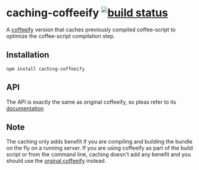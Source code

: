 # caching-coffeeify [![build status](https://secure.travis-ci.org/thlorenz/caching-coffeeify.png)](http://travis-ci.org/thlorenz/caching-coffeeify)

A [coffeeify](https://github.com/substack/coffeeify) version that caches previously compiled coffee-script to optimize the coffee-script compilation step.


## Installation

    npm install caching-coffeeify

## API

The API is exactly the same as original coffeeify, so pleas refer to its [documentation](https://github.com/substack/coffeeify/blob/master/readme.markdown)

## Note

The caching only adds benefit if you are compiling and building the bundle on the fly on a running server. If you are
using coffeeify as part of the build script or from the command line, caching doesn't add any benefit and you should use
the [orginal coffeeify](https://github.com/substack/coffeeify) instead.
